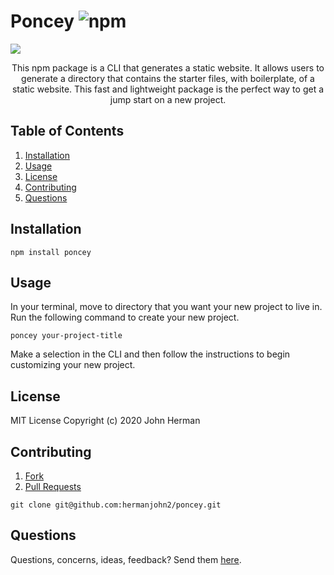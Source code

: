 # Poncey ![npm](https://img.shields.io/npm/v/poncey)

<img src="https://lh3.googleusercontent.com/ET3aplOAqqvqpgNgZluQ71CnPN53CLnperwj3OLAaECEi6wWOJ5iYycT04oqg7Rf5_5oqedM7twHAu_VinAXlsgltV0hcZ3S7ybQT2AvBVX7UYJlXQqL1-vnMqsMDTUN12HadFlHjQ=s200-p-k" style="display: block;margin-left: auto;margin-right: auto;">

<p style="text-align: center;">This npm package is a CLI that generates a static website. It allows users to generate a directory that contains the starter files, with boilerplate, of a static website. This fast and lightweight package is the perfect way to get a jump start on a new project.</p>

## Table of Contents

1. [Installation](#installation)
2. [Usage](#usage)
3. [License](#license)
4. [Contributing](#contributing)
5. [Questions](#questions)

## Installation

```
npm install poncey
```

## Usage

In your terminal, move to directory that you want your new project to live in.
Run the following command to create your new project.

```
poncey your-project-title
```

Make a selection in the CLI and then follow the instructions to begin customizing your new project.

## License

MIT License Copyright (c) 2020 John Herman

## Contributing

1. [Fork](https://github.com/hermanjohn2/poncey)
2. [Pull Requests](https://github.com/hermanjohn2/poncey/pulls)

```
git clone git@github.com:hermanjohn2/poncey.git
```

## Questions

Questions, concerns, ideas, feedback? Send them [here](https://github.com/hermanjohn2/poncey/issues).

